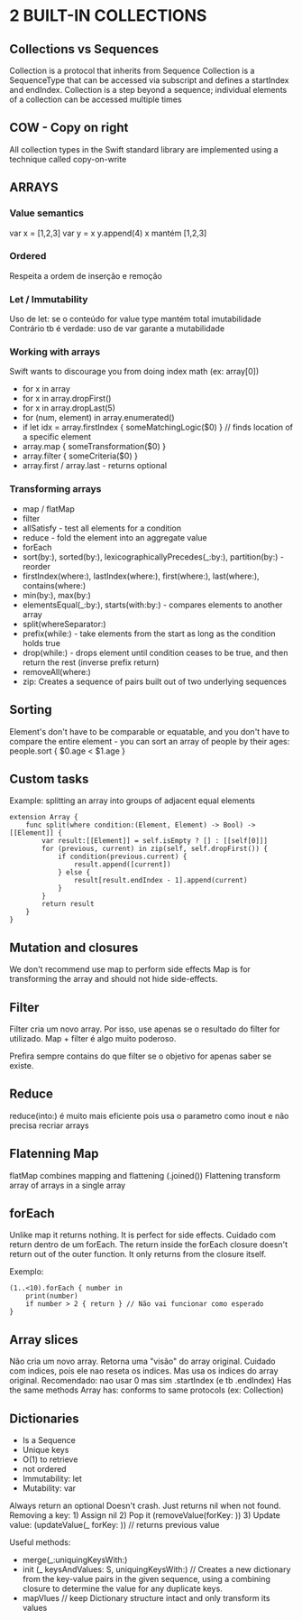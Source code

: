 # 2 BUILT-IN COLLECTIONS

## Collections vs Sequences

Collection is a protocol that inherits from Sequence
Collection is a SequenceType that can be accessed via subscript and defines a startIndex and endIndex. 
Collection is a step beyond a sequence; individual elements of a collection can be accessed multiple times

## COW - Copy on right

All collection types in the Swift standard library are implemented using a technique called copy-on-write

## ARRAYS

### Value semantics

var x = [1,2,3]
var y = x 
y.append(4)
x mantém [1,2,3]

### Ordered

Respeita a ordem de inserção e remoção

### Let / Immutability

  Uso de let: se o conteúdo for value type mantém total imutabilidade
  Contrário tb é verdade: uso de var garante a mutabilidade

### Working with arrays

Swift wants to discourage you from doing index math (ex: array[0])

* for x in array
* for x in array.dropFirst()
* for x in array.dropLast(5)
* for (num, element) in array.enumerated()
* if let idx = array.firstIndex { someMatchingLogic($0) } // finds location of a specific element
* array.map { someTransformation($0) }
* array.filter { someCriteria($0) }
* array.first / array.last - returns optional

### Transforming arrays

* map / flatMap
* filter
* allSatisfy - test all elements for a condition
* reduce - fold the element into an aggregate value
* forEach
* sort(by:), sorted(by:), lexicographicallyPrecedes(_:by:), partition(by:) - reorder
* firstIndex(where:), lastIndex(where:), first(where:), last(where:), contains(where:)
* min(by:), max(by:)
* elementsEqual(_:by:), starts(with:by:) - compares elements to another array
* split(whereSeparator:)
* prefix(while:) - take elements from the start as long as the condition holds true
* drop(while:) - drops element until condition ceases to be true, and then return the rest (inverse prefix return)
* removeAll(where:)
* zip: Creates a sequence of pairs built out of two underlying sequences

## Sorting

Element's don't have to be comparable or equatable, and you don't have to compare the entire element - you can sort an array of people by their ages:
people.sort { $0.age < $1.age }

## Custom tasks

Example: splitting an array into groups of adjacent equal elements

    extension Array {
        func split(where condition:(Element, Element) -> Bool) -> [[Element]] {
            var result:[[Element]] = self.isEmpty ? [] : [[self[0]]]
            for (previous, current) in zip(self, self.dropFirst()) {
                if condition(previous.current) {
                    result.append([current])
                } else {
                    result[result.endIndex - 1].append(current)
                }
            }
            return result
        }
    }
    
## Mutation and closures

We don't recommend use map to perform side effects
Map is for transforming the array and should not hide side-effects.

## Filter

Filter cria um novo array. Por isso, use apenas se o resultado do filter for utilizado.
Map + filter é algo muito poderoso. 

Prefira sempre contains do que filter se o objetivo for apenas saber se existe.

## Reduce

reduce(into:) é muito mais eficiente pois usa o parametro como inout e não precisa recriar arrays
 
 ## Flatenning Map

 flatMap combines mapping and flattening  (.joined())
 Flattening transform array of arrays in a single array

## forEach

Unlike map it returns nothing. It is perfect for side effects.
Cuidado com return dentro de um forEach.
The return inside the forEach closure doesn't return out of the outer function. It only returns from the closure itself.

Exemplo:

    (1..<10).forEach { number in 
        print(number)
        if number > 2 { return } // Não vai funcionar como esperado
    }

## Array slices

Não cria um novo array. Retorna uma "visão" do array original.
Cuidado com indices, pois ele nao reseta os indices. Mas usa os indices do array original.
Recomendado: nao usar 0 mas sim .startIndex (e tb .endIndex)
Has the same methods Array has: conforms to same protocols (ex: Collection)


## Dictionaries

* Is a Sequence
* Unique keys
* O(1) to retrieve
* not ordered
* Immutability: let 
* Mutability: var

Always return an optional
Doesn't crash. Just returns nil when not found.
Removing a key: 
    1) Assign nil
    2) Pop it (removeValue(forKey: ))
    3) Update value: (updateValue(_ forKey: )) // returns previous value

Useful methods:

* merge(_:uniquingKeysWith:)
* init (_ keysAndValues: S, uniquingKeysWith:) // Creates a new dictionary from the key-value pairs in the given sequence, using a combining closure to determine the value for any duplicate keys.
* mapVlues // keep Dictionary structure intact and only transform its values
